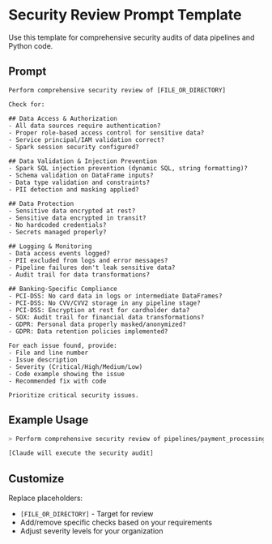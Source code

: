 # Security Review Prompt Template

Use this template for comprehensive security audits of data pipelines and Python code.

## Prompt

```
Perform comprehensive security review of [FILE_OR_DIRECTORY]

Check for:

## Data Access & Authorization
- All data sources require authentication?
- Proper role-based access control for sensitive data?
- Service principal/IAM validation correct?
- Spark session security configured?

## Data Validation & Injection Prevention
- Spark SQL injection prevention (dynamic SQL, string formatting)?
- Schema validation on DataFrame inputs?
- Data type validation and constraints?
- PII detection and masking applied?

## Data Protection
- Sensitive data encrypted at rest?
- Sensitive data encrypted in transit?
- No hardcoded credentials?
- Secrets managed properly?

## Logging & Monitoring
- Data access events logged?
- PII excluded from logs and error messages?
- Pipeline failures don't leak sensitive data?
- Audit trail for data transformations?

## Banking-Specific Compliance
- PCI-DSS: No card data in logs or intermediate DataFrames?
- PCI-DSS: No CVV/CVV2 storage in any pipeline stage?
- PCI-DSS: Encryption at rest for cardholder data?
- SOX: Audit trail for financial data transformations?
- GDPR: Personal data properly masked/anonymized?
- GDPR: Data retention policies implemented?

For each issue found, provide:
- File and line number
- Issue description
- Severity (Critical/High/Medium/Low)
- Code example showing the issue
- Recommended fix with code

Prioritize critical security issues.
```

## Example Usage

```bash
> Perform comprehensive security review of pipelines/payment_processing/

[Claude will execute the security audit]
```

## Customize

Replace placeholders:
- `[FILE_OR_DIRECTORY]` - Target for review
- Add/remove specific checks based on your requirements
- Adjust severity levels for your organization
